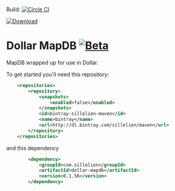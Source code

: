 

Build: [![Circle CI](https://circleci.com/gh/sillelien/dollar-mapdb.png?style=badge)](https://circleci.com/gh/sillelien/dollar-mapdb)

[ ![Download](https://api.bintray.com/packages/sillelien/maven/dollar-mapdb/images/download.svg) ](https://bintray.com/sillelien/maven/dollar-mapdb/_latestVersion)

# Dollar MapDB [![Beta](https://img.shields.io/badge/Status-Beta-green.svg?style=flat)](http://github.com/sillelien/dollar-mapdb)

MapDB wrapped up for use in Dollar.

To get started you'll need this repository:


```xml
    <repositories>
        <repository>
            <snapshots>
                <enabled>false</enabled>
            </snapshots>
            <id>bintray-sillelien-maven</id>
            <name>bintray</name>
            <url>http://dl.bintray.com/sillelien/maven</url>
        </repository>
    </repositories>
```  

and this dependency

```xml
        <dependency>
            <groupId>com.sillelien</groupId>
            <artifactId>dollar-mapdb</artifactId>
            <version>0.1.56</version>
        </dependency>
```
